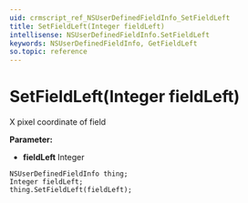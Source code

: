 ```yaml
---
uid: crmscript_ref_NSUserDefinedFieldInfo_SetFieldLeft
title: SetFieldLeft(Integer fieldLeft)
intellisense: NSUserDefinedFieldInfo.SetFieldLeft
keywords: NSUserDefinedFieldInfo, GetFieldLeft
so.topic: reference
---
```


# SetFieldLeft(Integer fieldLeft)

X pixel coordinate of field

**Parameter:** 
* **fieldLeft** Integer

```crmscript
NSUserDefinedFieldInfo thing;
Integer fieldLeft;
thing.SetFieldLeft(fieldLeft);
```

